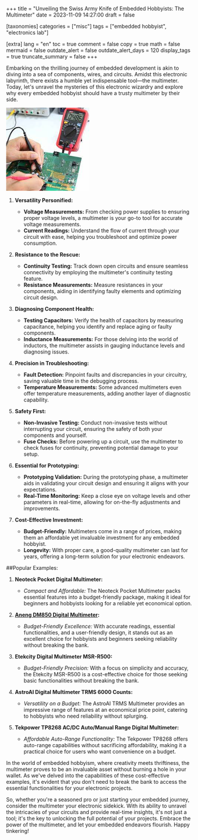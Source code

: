+++
title = "Unveiling the Swiss Army Knife of Embedded Hobbyists: The Multimeter"
date = 2023-11-09 14:27:00
draft = false

[taxonomies]
categories = ["misc"]
tags = ["embedded hobbyist", "electronics lab"]

[extra]
lang = "en"
toc = true
comment = false
copy = true
math = false
mermaid = false
outdate_alert = false
outdate_alert_days = 120
display_tags = true
truncate_summary = false
+++

Embarking on the thrilling journey of embedded development is akin to diving into a sea of components, wires, and circuits. Amidst this electronic labyrinth, there exists a humble yet indispensable tool—the multimeter. Today, let's unravel the mysteries of this electronic wizardry and explore why every embedded hobbyist should have a trusty multimeter by their side.

![Using a multimeter](/img/multimeter_using.jpeg)

1. **Versatility Personified:**

   - **Voltage Measurements:** From checking power supplies to ensuring proper voltage levels, a multimeter is your go-to tool for accurate voltage measurements.
   - **Current Readings:** Understand the flow of current through your circuit with ease, helping you troubleshoot and optimize power consumption.

2. **Resistance to the Rescue:**

   - **Continuity Testing:** Track down open circuits and ensure seamless connectivity by employing the multimeter's continuity testing feature.
   - **Resistance Measurements:** Measure resistances in your components, aiding in identifying faulty elements and optimizing circuit design.

3. **Diagnosing Component Health:**

   - **Testing Capacitors:** Verify the health of capacitors by measuring capacitance, helping you identify and replace aging or faulty components.
   - **Inductance Measurements:** For those delving into the world of inductors, the multimeter assists in gauging inductance levels and diagnosing issues.

4. **Precision in Troubleshooting:**

   - **Fault Detection:** Pinpoint faults and discrepancies in your circuitry, saving valuable time in the debugging process.
   - **Temperature Measurements:** Some advanced multimeters even offer temperature measurements, adding another layer of diagnostic capability.

5. **Safety First:**

   - **Non-Invasive Testing:** Conduct non-invasive tests without interrupting your circuit, ensuring the safety of both your components and yourself.
   - **Fuse Checks:** Before powering up a circuit, use the multimeter to check fuses for continuity, preventing potential damage to your setup.

6. **Essential for Prototyping:**

   - **Prototyping Validation:** During the prototyping phase, a multimeter aids in validating your circuit design and ensuring it aligns with your expectations.
   - **Real-Time Monitoring:** Keep a close eye on voltage levels and other parameters in real-time, allowing for on-the-fly adjustments and improvements.

7. **Cost-Effective Investment:**

   - **Budget-Friendly:** Multimeters come in a range of prices, making them an affordable yet invaluable investment for any embedded hobbyist.
   - **Longevity:** With proper care, a good-quality multimeter can last for years, offering a long-term solution for your electronic endeavors.

##Popular Examples:

1. **Neoteck Pocket Digital Multimeter:**
   - *Compact and Affordable:* The Neoteck Pocket Multimeter packs essential features into a budget-friendly package, making it ideal for beginners and hobbyists looking for a reliable yet economical option.

2. **[Aneng DM850 Digital Multimeter](https://vi.aliexpress.com/item/1005005781615711.html):**
   - *Budget-Friendly Excellence:* With accurate readings, essential functionalities, and a user-friendly design, it stands out as an excellent choice for hobbyists and beginners seeking reliability without breaking the bank.

3. **Etekcity Digital Multimeter MSR-R500:**
   - *Budget-Friendly Precision:* With a focus on simplicity and accuracy, the Etekcity MSR-R500 is a cost-effective choice for those seeking basic functionalities without breaking the bank.

4. **AstroAI Digital Multimeter TRMS 6000 Counts:**
   - *Versatility on a Budget:* The AstroAI TRMS Multimeter provides an impressive range of features at an economical price point, catering to hobbyists who need reliability without splurging.

5. **Tekpower TP8268 AC/DC Auto/Manual Range Digital Multimeter:**
   - *Affordable Auto-Range Functionality:* The Tekpower TP8268 offers auto-range capabilities without sacrificing affordability, making it a practical choice for users who want convenience on a budget.



In the world of embedded hobbyism, where creativity meets thriftiness, the multimeter proves to be an invaluable asset without burning a hole in your wallet. As we've delved into the capabilities of these cost-effective examples, it's evident that you don't need to break the bank to access the essential functionalities for your electronic projects.

So, whether you're a seasoned pro or just starting your embedded journey, consider the multimeter your electronic sidekick. With its ability to unravel the intricacies of your circuits and provide real-time insights, it's not just a tool; it's the key to unlocking the full potential of your projects. Embrace the power of the multimeter, and let your embedded endeavors flourish. Happy tinkering!


